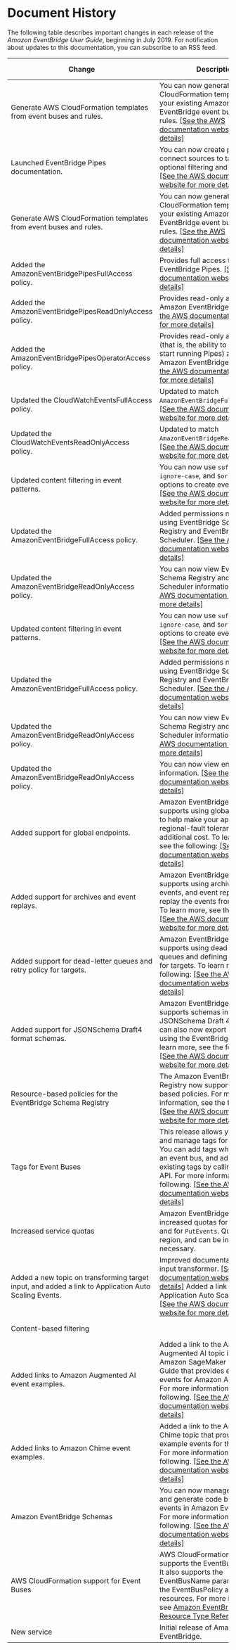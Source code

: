 # Document History<a name="eb-document-history"></a>

The following table describes important changes in each release of the *Amazon EventBridge User Guide*, beginning in July 2019\. For notification about updates to this documentation, you can subscribe to an RSS feed\. 


| Change | Description | Release Date | 
| --- | --- | --- | 
|  Generate AWS CloudFormation templates from event buses and rules\.  |  You can now generate AWS CloudFormation templates from your existing Amazon EventBridge event buses and rules\.  [\[See the AWS documentation website for more details\]](http://docs.aws.amazon.com/eventbridge/latest/userguide/eb-document-history.html)  | November 18, 2022 | 
|  Launched EventBridge Pipes documentation\.  |  You can now create pipes to connect sources to targets, with optional filtering and enrichment\. [\[See the AWS documentation website for more details\]](http://docs.aws.amazon.com/eventbridge/latest/userguide/eb-document-history.html)  | December 1, 2022 | 
|  Generate AWS CloudFormation templates from event buses and rules\.  |  You can now generate AWS CloudFormation templates from your existing Amazon EventBridge event buses and rules\.  [\[See the AWS documentation website for more details\]](http://docs.aws.amazon.com/eventbridge/latest/userguide/eb-document-history.html)  | November 18, 2022 | 
|  Added the AmazonEventBridgePipesFullAccess policy\.  |  Provides full access to Amazon EventBridge Pipes\. [\[See the AWS documentation website for more details\]](http://docs.aws.amazon.com/eventbridge/latest/userguide/eb-document-history.html)  | December 1, 2022 | 
|  Added the AmazonEventBridgePipesReadOnlyAccess policy\.  |  Provides read\-only access to Amazon EventBridge Pipes\. [\[See the AWS documentation website for more details\]](http://docs.aws.amazon.com/eventbridge/latest/userguide/eb-document-history.html)  | December 1, 2022 | 
|  Added the AmazonEventBridgePipesOperatorAccess policy\.  |  Provides read\-only and operator \(that is, the ability to stop and start running Pipes\) access to Amazon EventBridge Pipes\. [\[See the AWS documentation website for more details\]](http://docs.aws.amazon.com/eventbridge/latest/userguide/eb-document-history.html)  | December 1, 2022 | 
|  Updated the CloudWatchEventsFullAccess policy\.  |  Updated to match `AmazonEventBridgeFullAccess`\. [\[See the AWS documentation website for more details\]](http://docs.aws.amazon.com/eventbridge/latest/userguide/eb-document-history.html)  | December 1, 2022 | 
|  Updated the CloudWatchEventsReadOnlyAccess policy\.  |  Updated to match `AmazonEventBridgeReadOnlyAccess`\. [\[See the AWS documentation website for more details\]](http://docs.aws.amazon.com/eventbridge/latest/userguide/eb-document-history.html)  | December 1, 2022 | 
|  Updated content filtering in event patterns\.  |  You can now use `suffix`, `equals-ignore-case`, and `$or` filtering options to create event patterns\. [\[See the AWS documentation website for more details\]](http://docs.aws.amazon.com/eventbridge/latest/userguide/eb-document-history.html)  | November 14, 2022 | 
|  Updated the AmazonEventBridgeFullAccess policy\.  |  Added permissions necessary for using EventBridge Schema Registry and EventBridge Scheduler\. [\[See the AWS documentation website for more details\]](http://docs.aws.amazon.com/eventbridge/latest/userguide/eb-document-history.html)  | November 10, 2022 | 
|  Updated the AmazonEventBridgeReadOnlyAccess policy\.  |  You can now view EventBridge Schema Registry and EventBridge Scheduler information\. [\[See the AWS documentation website for more details\]](http://docs.aws.amazon.com/eventbridge/latest/userguide/eb-document-history.html)  | November 10, 2022 | 
|  Updated content filtering in event patterns\.  |  You can now use `suffix`, `equals-ignore-case`, and `$or` filtering options to create event patterns\. [\[See the AWS documentation website for more details\]](http://docs.aws.amazon.com/eventbridge/latest/userguide/eb-document-history.html)  | November 14, 2022 | 
|  Updated the AmazonEventBridgeFullAccess policy\.  |  Added permissions necessary for using EventBridge Schema Registry and EventBridge Scheduler\. [\[See the AWS documentation website for more details\]](http://docs.aws.amazon.com/eventbridge/latest/userguide/eb-document-history.html)  | November 10, 2022 | 
|  Updated the AmazonEventBridgeReadOnlyAccess policy\.  |  You can now view EventBridge Schema Registry and EventBridge Scheduler information\. [\[See the AWS documentation website for more details\]](http://docs.aws.amazon.com/eventbridge/latest/userguide/eb-document-history.html)  | November 10, 2022 | 
|  Updated the AmazonEventBridgeReadOnlyAccess policy\.  |  You can now view endpoint information\. [\[See the AWS documentation website for more details\]](http://docs.aws.amazon.com/eventbridge/latest/userguide/eb-document-history.html)  | April 07, 2022 | 
|  Added support for global endpoints\.  |  Amazon EventBridge now supports using global endpoints to help make your application regional\-fault tolerant at no additional cost\. To learn more, see the following: [\[See the AWS documentation website for more details\]](http://docs.aws.amazon.com/eventbridge/latest/userguide/eb-document-history.html)  | April 07, 2022 | 
|  Added support for archives and event replays\.  |  Amazon EventBridge now supports using archives to store events, and event replays to replay the events from an archive\. To learn more, see the following: [\[See the AWS documentation website for more details\]](http://docs.aws.amazon.com/eventbridge/latest/userguide/eb-document-history.html)  | November 05, 2020 | 
|  Added support for dead\-letter queues and retry policy for targets\.  |  Amazon EventBridge now supports using dead\-letter queues and defining a retry policy for targets\. To learn more, see the following: [\[See the AWS documentation website for more details\]](http://docs.aws.amazon.com/eventbridge/latest/userguide/eb-document-history.html)  | October 12, 2020 | 
|  Added support for JSONSchema Draft4 format schemas\.  |  Amazon EventBridge now supports schemas in JSONSchema Draft 4 format\. You can also now export schemas using the EventBridge API\. To learn more, see the following\. [\[See the AWS documentation website for more details\]](http://docs.aws.amazon.com/eventbridge/latest/userguide/eb-document-history.html)  | September 28, 2020 | 
|  Resource\-based policies for the EventBridge Schema Registry  |  The Amazon EventBridge Schema Registry now supports resource\-based policies\. For more information, see the following\. [\[See the AWS documentation website for more details\]](http://docs.aws.amazon.com/eventbridge/latest/userguide/eb-document-history.html)  | April 30, 2020 | 
|  Tags for Event Buses  |  This release allows you to create and manage tags for event buses\. You can add tags when creating an event bus, and add or manage existing tags by calling the related API\. For more information, see the following\. [\[See the AWS documentation website for more details\]](http://docs.aws.amazon.com/eventbridge/latest/userguide/eb-document-history.html)  | February 24, 2020 | 
|  Increased service quotas  |  Amazon EventBridge has increased quotas for invocations and for `PutEvents`\. Quotas vary by region, and can be increased if necessary\.  | February 11, 2020 | 
|  Added a new topic on transforming target input, and added a link to Application Auto Scaling Events\.  |  Improved documentation on the input transformer\. [\[See the AWS documentation website for more details\]](http://docs.aws.amazon.com/eventbridge/latest/userguide/eb-document-history.html) Added a link to Application Auto Scaling Events\. [\[See the AWS documentation website for more details\]](http://docs.aws.amazon.com/eventbridge/latest/userguide/eb-document-history.html)  | December 20, 2019 | 
|  Content\-based filtering  |    | December 19, 2019 | 
|  Added links to Amazon Augmented AI event examples\.  |  Added a link to the Amazon Augmented AI topic in the Amazon SageMaker Developer Guide that provides example events for Amazon Augmented AI\. For more information, see the following\. [\[See the AWS documentation website for more details\]](http://docs.aws.amazon.com/eventbridge/latest/userguide/eb-document-history.html)  | December 13, 2019 | 
|  Added links to Amazon Chime event examples\.  |  Added a link to the Amazon Chime topic that provides example events for that service\. For more information, see the following\. [\[See the AWS documentation website for more details\]](http://docs.aws.amazon.com/eventbridge/latest/userguide/eb-document-history.html)  | December 12, 2019 | 
|  Amazon EventBridge Schemas  |  You can now manage schemas and generate code bindings for events in Amazon EventBridge\. For more information, see the following\.  [\[See the AWS documentation website for more details\]](http://docs.aws.amazon.com/eventbridge/latest/userguide/eb-document-history.html)  | December 1, 2019 | 
|  AWS CloudFormation support for Event Buses  |  AWS CloudFormation now supports the EventBus resource\. It also supports the EventBusName parameter in both the EventBusPolicy and Rule resources\. For more information, see [Amazon EventBridge Resource Type Reference ](https://docs.aws.amazon.com/AWSCloudFormation/latest/UserGuide/AWS_Events.html)\.  | October 7, 2019 | 
|  New service  |  Initial release of Amazon EventBridge\.  | July 11, 2019 | 